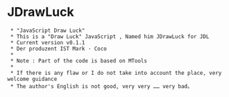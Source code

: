 # JDrawLuck
	 * "JavaScript Draw Luck"
	 * This is a "Draw Luck" JavaScript , Named him JDrawLuck for JDL
	 * Current version v0.1.1
	 * Der produzent IST Mark · Coco
	 * 
	 * Note : Part of the code is based on MTools
	 * 
	 * If there is any flaw or I do not take into account the place, very welcome guidance
	 * The author's English is not good, very very …… very bad。
